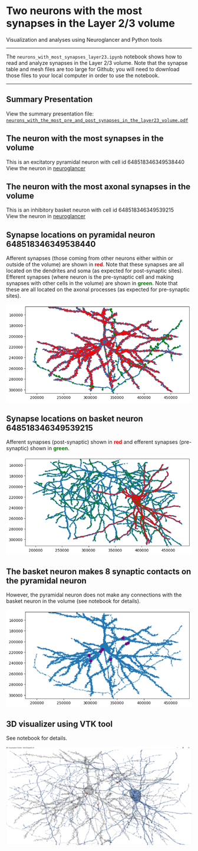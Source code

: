 # Two neurons with the most synapses in the Layer 2/3 volume
Visualization and analyses using Neuroglancer and Python tools

***

The `neurons_with_most_synapses_layer23.ipynb` notebook shows how to read and analyze synapses in the Layer 2/3 volume. Note that the synapse table and mesh files are too large for Github; you will need to download those files to your local computer in order to use the notebook.

***

## Summary Presentation
View the summary presentation file: [`neurons_with_the_most_pre_and_post_synapses_in_the_layer23_volume.pdf`](https://github.com/shandran/layer23-volume/blob/main/most_synapses/neurons_with_the_most_pre_and_post_synapses_in_the_layer23_volume.pdf)

## The neuron with the most synapses in the volume
This is an excitatory pyramidal neuron with cell id 648518346349538440  
View the neuron in [neuroglancer](https://neuromancer-seung-import.appspot.com/#!%7B%22layers%22:%5B%7B%22source%22:%22precomputed://gs://microns_public_datasets/pinky100_v0/son_of_alignment_v15_rechunked%22%2C%22type%22:%22image%22%2C%22blend%22:%22default%22%2C%22shaderControls%22:%7B%7D%2C%22name%22:%22EM%22%7D%2C%7B%22source%22:%22precomputed://gs://microns_public_datasets/pinky100_v185/seg%22%2C%22type%22:%22segmentation%22%2C%22selectedAlpha%22:0.51%2C%22segmentColors%22:%7B%22648518346349538440%22:%22#ff33da%22%7D%2C%22segments%22:%5B%22648518346349538440%22%5D%2C%22skeletonRendering%22:%7B%22mode2d%22:%22lines_and_points%22%2C%22mode3d%22:%22lines%22%7D%2C%22name%22:%22cell_segmentation_v185%22%7D%2C%7B%22source%22:%22precomputed://matrix://sseung-archive/pinky100-clefts/mip1_d2_1175k%22%2C%22type%22:%22segmentation%22%2C%22skeletonRendering%22:%7B%22mode2d%22:%22lines_and_points%22%2C%22mode3d%22:%22lines%22%7D%2C%22name%22:%22synapses%22%7D%2C%7B%22source%22:%22precomputed://matrix://sseung-archive/pinky100-mito/seg_191220%22%2C%22type%22:%22segmentation%22%2C%22skeletonRendering%22:%7B%22mode2d%22:%22lines_and_points%22%2C%22mode3d%22:%22lines%22%7D%2C%22name%22:%22mitochondria%22%7D%2C%7B%22source%22:%22precomputed://matrix://sseung-archive/pinky100-nuclei/seg%22%2C%22type%22:%22segmentation%22%2C%22skeletonRendering%22:%7B%22mode2d%22:%22lines_and_points%22%2C%22mode3d%22:%22lines%22%7D%2C%22name%22:%22nuclei%22%7D%5D%2C%22navigation%22:%7B%22pose%22:%7B%22position%22:%7B%22voxelSize%22:%5B4%2C4%2C40%5D%2C%22voxelCoordinates%22:%5B81726.65625%2C55977.7734375%2C1032.9140625%5D%7D%7D%2C%22zoomFactor%22:383.0066650796121%7D%2C%22perspectiveOrientation%22:%5B-0.00825042650103569%2C0.06130112707614899%2C-0.0012821174459531903%2C0.9980843663215637%5D%2C%22perspectiveZoom%22:2016.9180709086706%2C%22showSlices%22:false%2C%22selectedLayer%22:%7B%22layer%22:%22cell_segmentation_v185%22%2C%22visible%22:true%7D%2C%22layout%22:%7B%22type%22:%223d%22%2C%22orthographicProjection%22:true%7D%7D)

## The neuron with the most axonal synapses in the volume

This is an inhibitory basket neuron with cell id 648518346349539215  
View the neuron in [neuroglancer](https://neuromancer-seung-import.appspot.com/#!%7B%22layers%22:%5B%7B%22source%22:%22precomputed://gs://microns_public_datasets/pinky100_v0/son_of_alignment_v15_rechunked%22%2C%22type%22:%22image%22%2C%22blend%22:%22default%22%2C%22shaderControls%22:%7B%7D%2C%22name%22:%22EM%22%7D%2C%7B%22source%22:%22precomputed://gs://microns_public_datasets/pinky100_v185/seg%22%2C%22type%22:%22segmentation%22%2C%22selectedAlpha%22:0.51%2C%22segments%22:%5B%22648518346349539215%22%5D%2C%22skeletonRendering%22:%7B%22mode2d%22:%22lines_and_points%22%2C%22mode3d%22:%22lines%22%7D%2C%22name%22:%22cell_segmentation_v185%22%7D%2C%7B%22source%22:%22precomputed://matrix://sseung-archive/pinky100-clefts/mip1_d2_1175k%22%2C%22type%22:%22segmentation%22%2C%22skeletonRendering%22:%7B%22mode2d%22:%22lines_and_points%22%2C%22mode3d%22:%22lines%22%7D%2C%22name%22:%22synapses%22%7D%2C%7B%22source%22:%22precomputed://matrix://sseung-archive/pinky100-mito/seg_191220%22%2C%22type%22:%22segmentation%22%2C%22skeletonRendering%22:%7B%22mode2d%22:%22lines_and_points%22%2C%22mode3d%22:%22lines%22%7D%2C%22name%22:%22mitochondria%22%7D%2C%7B%22source%22:%22precomputed://matrix://sseung-archive/pinky100-nuclei/seg%22%2C%22type%22:%22segmentation%22%2C%22skeletonRendering%22:%7B%22mode2d%22:%22lines_and_points%22%2C%22mode3d%22:%22lines%22%7D%2C%22name%22:%22nuclei%22%7D%5D%2C%22navigation%22:%7B%22pose%22:%7B%22position%22:%7B%22voxelSize%22:%5B4%2C4%2C40%5D%2C%22voxelCoordinates%22:%5B81505.3359375%2C57426.09765625%2C714.219970703125%5D%7D%7D%2C%22zoomFactor%22:383.0066650796121%7D%2C%22perspectiveOrientation%22:%5B-0.00825042650103569%2C0.06130112707614899%2C-0.0012821174459531903%2C0.9980843663215637%5D%2C%22perspectiveZoom%22:2056.5813672461986%2C%22showSlices%22:false%2C%22selectedLayer%22:%7B%22layer%22:%22cell_segmentation_v185%22%2C%22visible%22:true%7D%2C%22layout%22:%7B%22type%22:%223d%22%2C%22orthographicProjection%22:true%7D%7D)

## Synapse locations on pyramidal neuron 648518346349538440
Afferent synapses (those coming from other neurons either within or outside of the volume) are shown in <span style="color:red">**red**</span>. Note that these synapses are all located on the dendrites and soma (as expected for post-synaptic sites).  
Efferent synapses (where neuron is the pre-synaptic cell and making synapses with other cells in the volume) are shown in <span style="color:green">**green**</span>. Note that these are all located on the axonal processes (as expected for pre-synaptic sites).

![Synapses on pyramidal neuron 648518346349538440](pyramidal_neuron.png "pyramidal neuron 648518346349538440")


## Synapse locations on basket neuron 648518346349539215
Afferent synapses (post-synaptic) shown in <span style="color:red">**red**</span> and efferent synapses (pre-synaptic) shown in <span style="color:green">**green**</span>.  

![Synapses on basket neuron 648518346349539215](basket_neuron.png "basket neuron 648518346349539215")


## The basket neuron makes 8 synaptic contacts on the pyramidal neuron
However, the pyramidal neuron does not make any connections with the basket neuron in the volume (see notebook for details).  

![Synaptic connections from basket neuron to pyramidal neuron](pre_to_post_sites.png "synaptic locations from basket neuron")


## 3D visualizer using VTK tool
See notebook for details.

![Screenshot from OpenGL interactive 3d visualization tool](vtk_3d_visualization.png "OpenGL 3d visualization tool")



